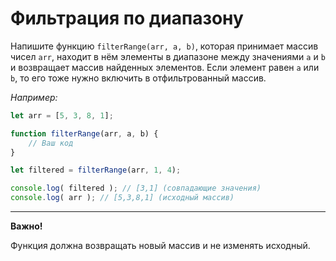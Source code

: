 # Фильтрация по диапазону

Напишите функцию `filterRange(arr, a, b)`, которая принимает массив чисел `arr`, находит в нём элементы в диапазоне между значениями `a` и `b` и возвращает массив найденных элементов.
Если элемент равен `a` или `b`, то его тоже нужно включить в отфильтрованный массив.

*Например:*

```js
let arr = [5, 3, 8, 1];

function filterRange(arr, a, b) {
    // Ваш код
}

let filtered = filterRange(arr, 1, 4); 

console.log( filtered ); // [3,1] (совпадающие значения)
console.log( arr ); // [5,3,8,1] (исходный массив)
```
***
__Важно!__

Функция должна возвращать новый массив и не изменять исходный.
